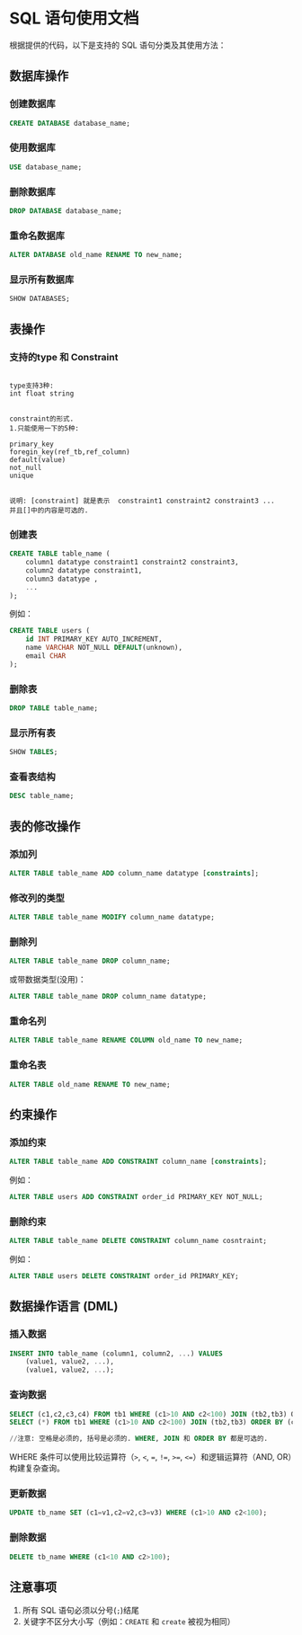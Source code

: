 # SQL 语句使用文档

根据提供的代码，以下是支持的 SQL 语句分类及其使用方法：

## 数据库操作

### 创建数据库

```sql
CREATE DATABASE database_name;
```

### 使用数据库

```sql
USE database_name;
```

### 删除数据库

```sql
DROP DATABASE database_name;
```

### 重命名数据库

```sql
ALTER DATABASE old_name RENAME TO new_name;
```

### 显示所有数据库

```sql
SHOW DATABASES;
```

## 表操作

### 支持的type 和 Constraint

```

type支持3种:
int float string


constraint的形式.
1.只能使用一下的5种:

primary_key
foregin_key(ref_tb,ref_column)
default(value)
not_null
unique


说明: [constraint] 就是表示  constraint1 constraint2 constraint3 ...    并且[]中的内容是可选的.
```

### 创建表

```sql
CREATE TABLE table_name (
    column1 datatype constraint1 constraint2 constraint3,
    column2 datatype constraint1,
    column3 datatype ,
    ...
);
```

例如：

```sql
CREATE TABLE users (
    id INT PRIMARY_KEY AUTO_INCREMENT,
    name VARCHAR NOT_NULL DEFAULT(unknown),
    email CHAR
);
```

### 删除表

```sql
DROP TABLE table_name;
```

### 显示所有表

```sql
SHOW TABLES;
```

### 查看表结构

```sql
DESC table_name;
```

## 表的修改操作

### 添加列

```sql
ALTER TABLE table_name ADD column_name datatype [constraints];
```

### 修改列的类型

```sql
ALTER TABLE table_name MODIFY column_name datatype;
```

### 删除列

```sql
ALTER TABLE table_name DROP column_name;
```

或带数据类型(没用)：

```sql
ALTER TABLE table_name DROP column_name datatype;
```

### 重命名列

```sql
ALTER TABLE table_name RENAME COLUMN old_name TO new_name;
```

### 重命名表

```sql
ALTER TABLE old_name RENAME TO new_name;
```

## 约束操作

### 添加约束

```sql
ALTER TABLE table_name ADD CONSTRAINT column_name [constraints];
```

例如：

```sql
ALTER TABLE users ADD CONSTRAINT order_id PRIMARY_KEY NOT_NULL;
```

### 删除约束

```sql
ALTER TABLE table_name DELETE CONSTRAINT column_name cosntraint;
```

例如：

```sql
ALTER TABLE users DELETE CONSTRAINT order_id PRIMARY_KEY;
```

## 数据操作语言 (DML)

### 插入数据

```sql
INSERT INTO table_name (column1, column2, ...) VALUES 
    (value1, value2, ...), 
    (value1, value2, ...);
```

### 查询数据

```sql
SELECT (c1,c2,c3,c4) FROM tb1 WHERE (c1>10 AND c2<100) JOIN (tb2,tb3) ORDERED BY (c1,c2...);
SELECT (*) FROM tb1 WHERE (c1>10 AND c2<100) JOIN (tb2,tb3) ORDER BY (c1,c2...);

//注意: 空格是必须的, 括号是必须的. WHERE, JOIN 和 ORDER BY 都是可选的.

```

WHERE 条件可以使用比较运算符（`>`, `<`, `=`, `!=`, `>=`, `<=`）和逻辑运算符（AND, OR）构建复杂查询。

### 更新数据

```sql
UPDATE tb_name SET (c1=v1,c2=v2,c3=v3) WHERE (c1>10 AND c2<100);
```

### 删除数据

```sql
DELETE tb_name WHERE (c1<10 AND c2>100);
```

## 注意事项

1. 所有 SQL 语句必须以分号(`;`)结尾
2. 关键字不区分大小写（例如：`CREATE` 和 `create` 被视为相同）